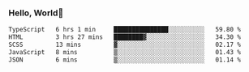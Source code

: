 
### Hello, World🐤

<!--START_SECTION:waka-->

```txt
TypeScript   6 hrs 1 min     ███████████████░░░░░░░░░░   59.80 %
HTML         3 hrs 27 mins   ████████▓░░░░░░░░░░░░░░░░   34.30 %
SCSS         13 mins         ▓░░░░░░░░░░░░░░░░░░░░░░░░   02.17 %
JavaScript   8 mins          ▒░░░░░░░░░░░░░░░░░░░░░░░░   01.43 %
JSON         6 mins          ▒░░░░░░░░░░░░░░░░░░░░░░░░   01.14 %
```

<!--END_SECTION:waka-->
